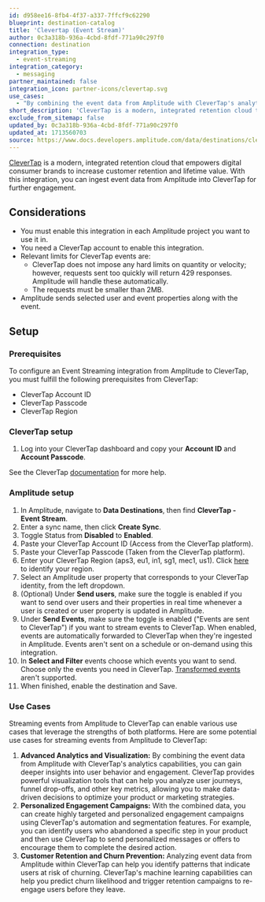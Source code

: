 ```yaml
---
id: d958ee16-8fb4-4f37-a337-7ffcf9c62290
blueprint: destination-catalog
title: 'Clevertap (Event Stream)'
author: 0c3a318b-936a-4cbd-8fdf-771a90c297f0
connection: destination
integration_type:
  - event-streaming
integration_category:
  - messaging
partner_maintained: false
integration_icon: partner-icons/clevertap.svg
use_cases:
  - "By combining the event data from Amplitude with CleverTap's analytics capabilities, you can gain deeper insights into user behavior and engagement. CleverTap provides powerful visualization tools that can help you analyze user journeys, funnel drop-offs, and other key metrics, allowing you to make data-driven decisions to optimize your product or marketing strategies."
short_description: 'CleverTap is a modern, integrated retention cloud that empowers digital consumer brands to increase customer retention and lifetime value. With this integration, you can ingest event data from CleverTap into Amplitude for further analysis.'
exclude_from_sitemap: false
updated_by: 0c3a318b-936a-4cbd-8fdf-771a90c297f0
updated_at: 1713560703
source: https://www.docs.developers.amplitude.com/data/destinations/clevertap-event-streaming/
---
```

[CleverTap](https://www.CleverTap.com) is a modern, integrated retention cloud that empowers digital consumer brands to increase customer retention and lifetime value. With this integration, you can ingest event data from Amplitude into CleverTap for further engagement.

## Considerations

- You must enable this integration in each Amplitude project you want to use it in.
- You need a CleverTap account to enable this integration.
- Relevant limits for CleverTap events are:
    - CleverTap does not impose any hard limits on quantity or velocity; however, requests sent too quickly will return 429 responses. Amplitude will handle these automatically. 
    - The requests must be smaller than 2MB.
- Amplitude sends selected user and event properties along with the event.

## Setup

### Prerequisites

To configure an Event Streaming integration from Amplitude to CleverTap, you must fulfill the following prerequisites from CleverTap:

- CleverTap Account ID
- CleverTap Passcode
- CleverTap Region

### CleverTap setup

1. Log into your CleverTap dashboard and copy your **Account ID** and **Account Passcode**.

See the CleverTap [documentation](https://www.google.com/url?q=https://docs.clevertap.com/docs/amplitude-cohort-import%23find-clevertap-project-details&sa=D&source=docs&ust=1692357152443535&usg=AOvVaw06TN-OkFNB19149ulkPqjM) for more help.

### Amplitude setup

1. In Amplitude, navigate to **Data Destinations**, then find **CleverTap - Event Stream**.
2. Enter a sync name, then click **Create Sync**.
3. Toggle Status from **Disabled** to **Enabled**.
4. Paste your CleverTap Account ID (Access from the CleverTap platform).
5. Paste your CleverTap Passcode (Taken from the CleverTap platform).
6. Enter your CleverTap Region (aps3, eu1, in1, sg1, mec1, us1). Click [here](https://developer.clevertap.com/docs/idc#api) to identify your region.
7. Select an Amplitude user property that corresponds to your CleverTap identity, from the left dropdown.
8. (Optional) Under **Send users**, make sure the toggle is enabled if you want to send over users and their properties in real time whenever a user is created or user property is updated in Amplitude.
9. Under **Send Events**, make sure the toggle is enabled ("Events are sent to CleverTap") if you want to stream events to CleverTap. When enabled, events are automatically forwarded to CleverTap when they're ingested in Amplitude. Events aren't sent on a schedule or on-demand using this integration.
10. In **Select and Filter** events choose which events you want to send. Choose only the events you need in CleverTap. [Transformed events](https://www.google.com/url?q=https://help.amplitude.com/hc/en-us/articles/5913315221915-Transformations-Retroactively-modify-your-event-data-structure%23:~:text%3DAmplitude%2520Data%27s%2520transformations%2520feature%2520allows,them%2520to%2520all%2520historical%2520data.&sa=D&source=docs&ust=1692357097348525&usg=AOvVaw227AdCLFf9uo9MvuP2FKqY) aren't supported.
11. When finished, enable the destination and Save.

### Use Cases

Streaming events from Amplitude to CleverTap can enable various use cases that leverage the strengths of both platforms. Here are some potential use cases for streaming events from Amplitude to CleverTap:

1. **Advanced Analytics and Visualization:** By combining the event data from Amplitude with CleverTap's analytics capabilities, you can gain deeper insights into user behavior and engagement. CleverTap provides powerful visualization tools that can help you analyze user journeys, funnel drop-offs, and other key metrics, allowing you to make data-driven decisions to optimize your product or marketing strategies.
2. **Personalized Engagement Campaigns:** With the combined data, you can create highly targeted and personalized engagement campaigns using CleverTap's automation and segmentation features. For example, you can identify users who abandoned a specific step in your product and then use CleverTap to send personalized messages or offers to encourage them to complete the desired action.
3. **Customer Retention and Churn Prevention:** Analyzing event data from Amplitude within CleverTap can help you identify patterns that indicate users at risk of churning. CleverTap's machine learning capabilities can help you predict churn likelihood and trigger retention campaigns to re-engage users before they leave.